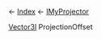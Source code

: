 ← [Index](Api-Index) ← [IMyProjector](Sandbox.ModAPI.Ingame.IMyProjector)

[Vector3I](VRageMath.Vector3I) ProjectionOffset